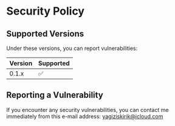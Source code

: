 # Security Policy

## Supported Versions

Under these versions, you can report vulnerabilities:

| Version | Supported          |
| ------- | ------------------ |
| 0.1.x   | :white_check_mark: |

## Reporting a Vulnerability

If you encounter any security vulnerabilities, you can contact me immediately from this e-mail address: yagiziskirik@icloud.com
